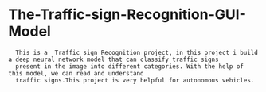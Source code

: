 # The-Traffic-sign-Recognition-GUI-Model
  
      This is a  Traffic sign Recognition project, in this project i build a deep neural network model that can classify traffic signs
      present in the image into different categories. With the help of this model, we can read and understand 
      traffic signs.This project is very helpful for autonomous vehicles.
